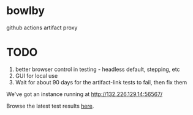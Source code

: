 # bowlby

github actions artifact proxy

# TODO

 1. better browser control in testing - headless default, stepping, etc
 1. GUI for local use
 1. Wait for about 90 days for the artifact-link tests to fail, then fix them
   
We've got an instance running at http://132.226.129.14:56567/

Browse the latest test results [here](http://132.226.129.14:56567/latest/therealryan/bowlby/testing.yml/flow_execution_reports/app/target/mctf/latest/index.html).
